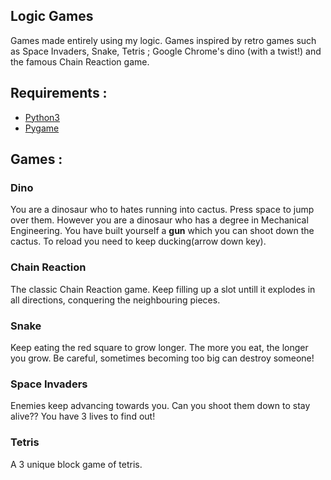 ## Logic Games

Games made entirely using my logic. Games inspired by retro games such as Space Invaders, Snake, Tetris ; Google Chrome's dino (with a twist!) and the famous Chain Reaction game.

## Requirements :

- [Python3](https://www.python.org/downloads/)
- [Pygame](https://www.pygame.org/wiki/GettingStarted)

## Games :

### Dino

You are a dinosaur who to hates running into cactus. Press space to jump over them.
However you are a dinosaur who has a degree in Mechanical Engineering. You have built yourself a <b>gun</b> which you can shoot down the cactus. To reload you need to keep ducking(arrow down key).

### Chain Reaction

The classic Chain Reaction game. Keep filling up a slot untill it explodes in all directions, conquering the neighbouring pieces.

### Snake

Keep eating the red square to grow longer. The more you eat, the longer you grow. Be careful, sometimes becoming too big can destroy someone!

### Space Invaders

Enemies keep advancing towards you. Can you shoot them down to stay alive?? You have 3 lives to find out!

### Tetris

A 3 unique block game of tetris.
